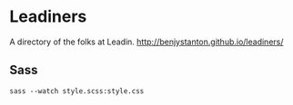 # Leadiners
A directory of the folks at Leadin.
http://benjystanton.github.io/leadiners/

## Sass
```
sass --watch style.scss:style.css
```
